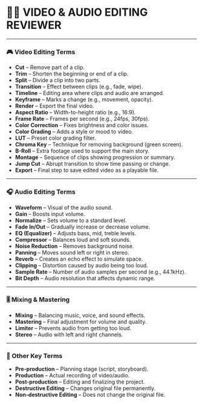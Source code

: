 # 🎥📀 VIDEO & AUDIO EDITING REVIEWER

---

### 🎮 Video Editing Terms

* **Cut** – Remove part of a clip.
* **Trim** – Shorten the beginning or end of a clip.
* **Split** – Divide a clip into two parts.
* **Transition** – Effect between clips (e.g., fade, wipe).
* **Timeline** – Editing area where clips and audio are arranged.
* **Keyframe** – Marks a change (e.g., movement, opacity).
* **Render** – Export the final video.
* **Aspect Ratio** – Width-to-height ratio (e.g., 16:9).
* **Frame Rate** – Frames per second (e.g., 24fps, 30fps).
* **Color Correction** – Fixes brightness and color issues.
* **Color Grading** – Adds a style or mood to video.
* **LUT** – Preset color grading filter.
* **Chroma Key** – Technique for removing background (green screen).
* **B-Roll** – Extra footage used to support the main story.
* **Montage** – Sequence of clips showing progression or summary.
* **Jump Cut** – Abrupt transition to show time passing or change.
* **Export** – Final step to save edited video as a playable file.

---

### 🎧 Audio Editing Terms

* **Waveform** – Visual of the audio sound.
* **Gain** – Boosts input volume.
* **Normalize** – Sets volume to a standard level.
* **Fade In/Out** – Gradually increase or decrease volume.
* **EQ (Equalizer)** – Adjusts bass, mid, treble levels.
* **Compressor** – Balances loud and soft sounds.
* **Noise Reduction** – Removes background noise.
* **Panning** – Moves sound left or right in stereo.
* **Reverb** – Creates an echo effect to simulate space.
* **Clipping** – Distortion caused by audio being too loud.
* **Sample Rate** – Number of audio samples per second (e.g., 44.1kHz).
* **Bit Depth** – Audio resolution that affects dynamic range.

---

### 🎚️ Mixing & Mastering

* **Mixing** – Balancing music, voice, and sound effects.
* **Mastering** – Final adjustment for volume and quality.
* **Limiter** – Prevents audio from getting too loud.
* **Stereo** – Audio with left and right channels.

---

### 🧠 Other Key Terms

* **Pre-production** – Planning stage (script, storyboard).
* **Production** – Actual recording of video/audio.
* **Post-production** – Editing and finalizing the project.
* **Destructive Editing** – Changes original file permanently.
* **Non-destructive Editing** – Does not change the original file.

